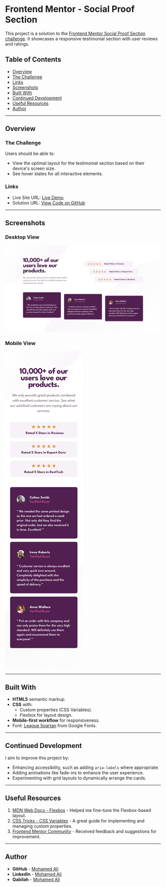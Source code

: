 # Frontend Mentor - Social Proof Section

This project is a solution to the [Frontend Mentor Social Proof Section challenge](https://www.frontendmentor.io/challenges/social-proof-section-6e0qTv_bA). It showcases a responsive testimonial section with user reviews and ratings.

## Table of Contents

- [Overview](#overview)
- [The Challenge](#the-challenge)
- [Links](#links)
- [Screenshots](#screenshots)
- [Built With](#built-with)
- [Continued Development](#continued-development)
- [Useful Resources](#useful-resources)
- [Author](#author)

---

## Overview

### The Challenge

Users should be able to:

- View the optimal layout for the testimonial section based on their device's screen size.
- See hover states for all interactive elements.

### Links

- Live Site URL: [Live Demo](https://mohamed-a-7.github.io/Social-Proof-Section/)
- Solution URL: [View Code on GitHub](https://github.com/Mohamed-A-7/Social-Proof-Section)

---

## Screenshots

### Desktop View

![Desktop Screenshot](./design/desktop-design.jpg)

### Mobile View

![Mobile Screenshot](./design/mobile-design.jpg)

---

## Built With

- **HTML5** semantic markup.
- **CSS** with:
  - Custom properties (CSS Variables).
  - Flexbox for layout design.
- **Mobile-first workflow** for responsiveness.
- Font: [League Spartan](https://fonts.google.com/specimen/League+Spartan) from Google Fonts.

---

## Continued Development

I aim to improve this project by:

- Enhancing accessibility, such as adding `aria-labels` where appropriate.
- Adding animations like fade-ins to enhance the user experience.
- Experimenting with grid layouts to dynamically arrange the cards.

---

## Useful Resources

1. [MDN Web Docs - Flexbox](https://developer.mozilla.org/en-US/docs/Learn/CSS/CSS_layout/Flexbox) - Helped me fine-tune the Flexbox-based layout.
2. [CSS Tricks - CSS Variables](https://css-tricks.com/guides/css-custom-properties/) - A great guide for implementing and managing custom properties.
3. [Frontend Mentor Community](https://www.frontendmentor.io/community) - Received feedback and suggestions for improvement.

---

## Author

- **GitHub** - [Mohamed Ali](https://github.com/Mohamed-A-7)
- **LinkedIn** - [Mohamed Ali](https://linkedin.com/in/Mohamed-7-Okasha)
- **Qabilah** - [Mohamed Ali](https://qabilah.com/mohamed-a-7)
